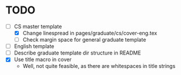 # TODO

- [ ] CS master template
  - [x] Change linespread in pages/graduate/cs/cover-eng.tex
  - [ ] Check margin space for general graduate template
- [ ] English template
- [ ] Describe graduate template dir structure in README
- [x] Use title macro in cover
  - Well, not quite feasible, as there are whitespaces in title strings

